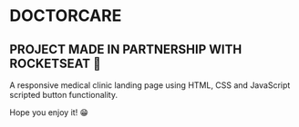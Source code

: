 # DOCTORCARE 

## PROJECT MADE IN PARTNERSHIP WITH ROCKETSEAT :rocket:

A responsive medical clinic landing page using HTML, CSS and JavaScript scripted button functionality.

Hope you enjoy it! :grin:
